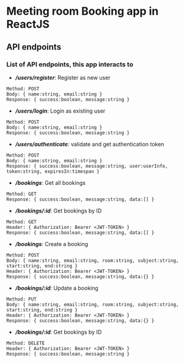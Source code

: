# Meeting room Booking app in ReactJS

## API endpoints

### List of API endpoints, this app interacts to

- ***/users/register***: Register as new user
```
Method: POST
Body: { name:string, email:string }
Response: { success:boolean, message:string }
```

- ***/users/login***: Login as existing user
```
Method: POST
Body: { name:string, email:string }
Response: { success:boolean, message:string }
```

- ***/users/authenticate***: validate and get authentication token
```
Method: POST
Body: { name:string, email:string }
Response: { success:boolean, message:string, user:userInfo, token:string, expiresIn:timespan }
```

- ***/bookings***: Get all bookings
```
Method: GET
Response: { success:boolean, message:string, data:[] }
```

- ***/bookings/:id***: Get bookings by ID
```
Method: GET
Header: { Authorization: Bearer <JWT-TOKEN> }
Response: { success:boolean, message:string, data:[] }
```

- ***/bookings***: Create a booking
```
Method: POST
Body: { name:string, email:string, room:string, subject:string, start:string, end:string }
Header: { Authorization: Bearer <JWT-TOKEN> }
Response: { success:boolean, message:string, data:{} }
```

- ***/bookings/:id***: Update a booking
```
Method: PUT
Body: { name:string, email:string, room:string, subject:string, start:string, end:string }
Header: { Authorization: Bearer <JWT-TOKEN> }
Response: { success:boolean, message:string, data:{} }
```

- ***/bookings/:id***: Get bookings by ID
```
Method: DELETE
Header: { Authorization: Bearer <JWT-TOKEN> }
Response: { success:boolean, message:string }
```
